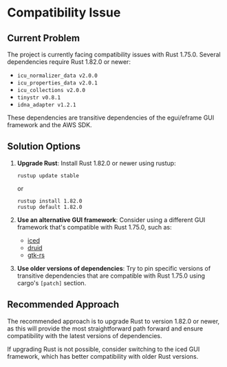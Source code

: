 # Compatibility Issue

## Current Problem

The project is currently facing compatibility issues with Rust 1.75.0. Several dependencies require Rust 1.82.0 or newer:

- `icu_normalizer_data v2.0.0`
- `icu_properties_data v2.0.1`
- `icu_collections v2.0.0`
- `tinystr v0.8.1`
- `idna_adapter v1.2.1`

These dependencies are transitive dependencies of the egui/eframe GUI framework and the AWS SDK.

## Solution Options

1. **Upgrade Rust**: Install Rust 1.82.0 or newer using rustup:
   ```
   rustup update stable
   ```
   or
   ```
   rustup install 1.82.0
   rustup default 1.82.0
   ```

2. **Use an alternative GUI framework**: Consider using a different GUI framework that's compatible with Rust 1.75.0, such as:
   - [iced](https://github.com/iced-rs/iced)
   - [druid](https://github.com/linebender/druid)
   - [gtk-rs](https://gtk-rs.org/)

3. **Use older versions of dependencies**: Try to pin specific versions of transitive dependencies that are compatible with Rust 1.75.0 using cargo's `[patch]` section.

## Recommended Approach

The recommended approach is to upgrade Rust to version 1.82.0 or newer, as this will provide the most straightforward path forward and ensure compatibility with the latest versions of dependencies.

If upgrading Rust is not possible, consider switching to the iced GUI framework, which has better compatibility with older Rust versions.
